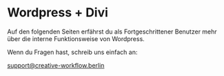 # Wordpress + Divi

Auf den folgenden Seiten erfährst du als Fortgeschrittener Benutzer mehr über die interne Funktionsweise von Wordpress.

Wenn du Fragen hast, schreib uns einfach an:

[support@creative-workflow.berlin](mailto:support@creative-workflow.berlin)
